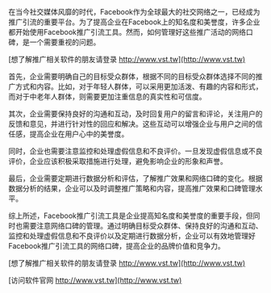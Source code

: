在当今社交媒体风靡的时代，Facebook作为全球最大的社交网络之一，已经成为推广引流的重要平台。为了提高企业在Facebook上的知名度和美誉度，许多企业都开始使用Facebook推广引流工具。然而，如何管理好这些推广活动的网络口碑，是一个需要重视的问题。

[想了解推广相关软件的朋友请登录 http://www.vst.tw](http://www.vst.tw)

首先，企业需要明确自己的目标受众群体，根据不同的目标受众群体选择不同的推广方式和内容。比如，对于年轻人群体，可以采用更加活泼、有趣的内容和形式，而对于中老年人群体，则需要更加注重信息的真实性和可信度。

其次，企业需要保持良好的沟通和互动，及时回复用户的留言和评论，关注用户的反馈和意见，并进行针对性的回应和解决。这些互动可以增强企业与用户之间的信任感，提高企业在用户心中的美誉度。

同时，企业也需要注意监控和处理虚假信息和不良评价。一旦发现虚假信息或不良评价，企业应该积极采取措施进行处理，避免影响企业的形象和声誉。

最后，企业需要定期进行数据分析和评估，了解推广效果和网络口碑的变化。根据数据分析的结果，企业可以及时调整推广策略和内容，提高推广效果和口碑管理水平。

综上所述，Facebook推广引流工具是企业提高知名度和美誉度的重要手段，但同时也需要注意网络口碑的管理。通过明确目标受众群体、保持良好的沟通和互动、监控和处理虚假信息和不良评价以及定期进行数据分析，企业可以有效地管理好Facebook推广引流工具的网络口碑，提高企业的品牌价值和竞争力。

[想了解推广相关软件的朋友请登录 http://www.vst.tw](http://www.vst.tw)


[访问软件官网 http://www.vst.tw](http://www.vst.tw)
